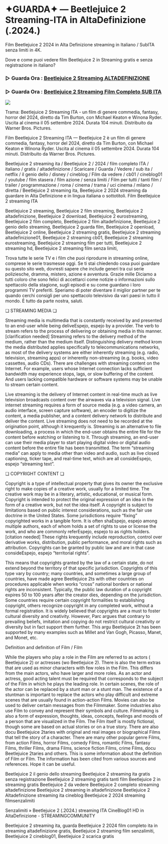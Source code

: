 # ✦GUARDA✦ — Beetlejuice 2 Streaming-ITA in AltaDefinizione (.2024.)

Film Beetlejuice 2 2024 in Alta Definizione streaming in Italiano / SubITA senza limiti in 4K.

Dove e come puoi vedere film Beetlejuice 2 in Streaming gratis e senza registrazione in italiano?

### ▷ Guarda Ora : [Beetlejuice 2 Streaming ALTADEFINIZIONE](https://t.co/A1AdoTQLKF)

### ▷ Guarda Ora : [Beetlejuice 2 Streaming Film Completo SUB ITA](https://t.co/A1AdoTQLKF)

<p dir="auto"><a href="https://t.co/A1AdoTQLKF" title="BLURAY" rel="nofollow"><img src="https://i.imgur.com/jhNGoEt.gif" style="max-width: 100%;"></a></p>

Trama: Beetlejuice 2 Streaming ITA - un film di genere commedia, fantasy, horror del 2024, diretto da Tim Burton, con Michael Keaton e Winona Ryder. Uscita al cinema il 05 settembre 2024. Durata 104 minuti. Distribuito da Warner Bros. Pictures.

Film Beetlejuice 2 Streaming ITA — Beetlejuice 2 è un film di genere commedia, fantasy, horror del 2024, diretto da Tim Burton, con Michael Keaton e Winona Ryder. Uscita al cinema il 05 settembre 2024. Durata 104 minuti. Distribuito da Warner Bros. Pictures.

Beetlejuice 2 streaming ita / Beetlejuice 2 / 2024 / film completo ITA / italiano / gratis / altadefinizione / Scaricare / Guarda / Vedere / sub ita / netflix / il genio dello / disney / cineblog / Film da vedere / cb01 / cineblog01 / youtube / film stasera / film azione / senza limiti / Film per tutti / tanti film / trailer / programmazione / roma / cinema / trama / uci cinema / milano / diretta / Beetlejuice 2 streaming ita, Beetlejuice 2 2024 streaming da guardare in Alta Definizione e in lingua italiana o sottotitoli. Film Beetlejuice 2 streaming ITA

Beetlejuice 2 streaming, Beetlejuice 2 film streaming, Beetlejuice 2 altadefinizione, Beetlejuice 2 download, Beetlejuice 2 eurostreaming, Beetlejuice 2 film completo, Beetlejuice 2 film altadefinizione, Beetlejuice 2 genio dello streaming, Beetlejuice 2 guarda film, Beetlejuice 2 openload, Beetlejuice 2 online, Beetlejuice 2 streaming gratis, Beetlejuice 2 streaming altadefinizione01, Beetlejuice 2 streaming cb01, Beetlejuice 2 streaming eurostreaming, Beetlejuice 2 streaming film per tutti, Beetlejuice 2 streaming hd, Beetlejuice 2 streaming film senza limiti,

Trova tutte le serie TV e i film che puoi riprodurre in streaming online, comprese le serie trasmesse oggi. Se ti stai chiedendo cosa puoi guardare su questo sito web, dovresti sapere che include generi tra cui serie poliziesche, dramma, mistero, azione e avventura. Grazie mille Diciamo a tutti coloro che sono felici di accettarci come notizie o informazioni sullo spettacolo della stagione, sugli episodi e su come guardano i loro programmi TV preferiti. Speriamo di poter diventare il miglior partner per te quando cerchi consigli per uno spettacolo televisivo da vari paesi in tutto il mondo. È tutto da parte nostra, saluti.

❏ STREAMING MEDIA ❏

Streaming media is multimedia that is constantly received by and presented to an end-user while being deliveEspejo, espejo by a provider. The verb to stream refers to the process of delivering or obtaining media in this manner.[clarification needed] Streaming refers to the delivery method of the medium, rather than the medium itself. Distinguishing delivery method krom the media distributed applies specifically to telecommunications networks, as most of the delivery systems are either inherently streaming (e.g. radio, television, streaming apps) or inherently non-streaming (e.g. books, video cassettes, audio CDs). There are challenges with streaming content on the Internet. For example, users whose Internet connection lacks sufficient bandwidth may experience stops, lags, or slow buffering of the content. And users lacking compatible hardware or software systems may be unable to stream certain content.

Live streaming is the delivery of Internet content in real-time much as live television broadcasts content over the airwaves via a television signal. Live internet streaming requires a form of source media (e.g. a video camera, an audio interface, screen capture software), an encoder to digitize the content, a media publisher, and a content delivery network to distribute and deliver the content. Live streaming does not need to be recorded at the origination point, although it krequently is. Streaming is an alternative to file downloading, a process in which the end-user obtains the entire file for the content before watching or listening to it. Through streaming, an end-user can use their media player to start playing digital video or digital audio content before the entire file has been transmitted. The term “streaming media” can apply to media other than video and audio, such as live closed captioning, ticker tape, and real-time text, which are all consideEspejo, espejo “streaming text”.

❏ COPYRIGHT CONTENT ❏

Copyright is a type of intellectual property that gives its owner the exclusive right to make copies of a creative work, usually for a limited time. The creative work may be in a literary, artistic, educational, or musical form. Copyright is intended to protect the original expression of an idea in the form of a creative work, but not the idea itself. A copyright is subject to limitations based on public interest considerations, such as the fair use doctrine in the United States. Some jurisdictions require “fixing” copyrighted works in a tangible form. It is often shaEspejo, espejo among multiple authors, each of whom holds a set of rights to use or license the work, and who are commonly referEspejo, espejo to as rights holders.[citation needed] These rights krequently include reproduction, control over derivative works, distribution, public performance, and moral rights such as attribution. Copyrights can be granted by public law and are in that case consideEspejo, espejo “territorial rights”.

This means that copyrights granted by the law of a certain state, do not extend beyond the territory of that specific jurisdiction. Copyrights of this type vary by country; many countries, and sometimes a large group of countries, have made agree Beetlejuice 2ts with other countries on procedures applicable when works “cross” national borders or national rights are inconsistent. Typically, the public law duration of a copyright expires 50 to 100 years after the creator dies, depending on the jurisdiction. Some countries require certain copyright formalities to establishing copyright, others recognize copyright in any completed work, without a formal registration. It is widely believed that copyrights are a must to foster cultural diversity and creativity. However, Parc argues that contrary to prevailing beliefs, imitation and copying do not restrict cultural creativity or diversity but in fact support them further. This argu Beetlejuice 2t has been supported by many examples such as Millet and Van Gogh, Picasso, Manet, and Monet, etc.

Definition and definition of Film / Film

While the players who play a role in the Film are referred to as actors ( Beetlejuice 2) or actresses (wo Beetlejuice 2). There is also the term extras that are used as minor characters with few roles in the Film. This differs from the main actors, who have larger and more roles. As an actor and actress, good acting talent must be required that corresponds to the subject of the Film in which he plays the leading role. In certain scenes, the role of the actor can be replaced by a stunt man or a stunt man. The existence of a stuntman is important to replace the actors who play difficult and extreme scenes that are usually found in action-action Films. Movies can also be used to deliver certain messages from the Filmmaker. Some industries also use Film to convey and represent their symbols and culture. Filmmaking is also a form of expression, thoughts, ideas, concepts, feelings and moods of a person that are visualized in the Film. The Film itself is mostly fictional, though some are based on actual stories or on a true story. There are also docu Beetlejuice 2taries with original and real images or biographical Films that tell the story of a character. There are many other popular genre Films, from action Films, horror Films, comedy Films, romantic Films, fantasy Films, thriller Films, drama Films, science fiction Films, crime Films, docu Beetlejuice 2taries and others. This is some information about the definition of Film or Film. The information has been cited from various sources and references. Hope it can be useful.

Beetlejuice 2 il genio dello streaming
Beetlejuice 2 streaming ita gratis senza registrazione
Beetlejuice 2 streaming gratis tanti film
Beetlejuice 2 in streaming gratis
Beetlejuice 2 da vedere
Beetlejuice 2 completo streaming altadefinizione
Beetlejuice 2 streaming in altadefinizione
Beetlejuice 2 Altadefinizione streaming ita cineblog
Beetlejuice 2 2024 streaming filmsenzalimiti

Senzalimiti » Beetlejuice 2 (.2024.) streaming ITA CineBlog01 HD in AltaDefinizione - STREAMINGCOMMUNITY

Beetlejuice 2 streaming ita, guarda Beetlejuice 2 2024 film completo ita in streaming altadefinizione gratis, Beetlejuice 2 streaming film senzalimiti, Beetlejuice 2 cineblog01, Beetlejuice 2 scarica gratis
